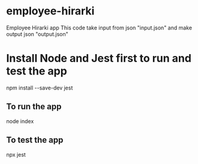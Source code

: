 # employee-hirarki
Employee Hirarki app
This code take input from json "input.json" and make output json "output.json"

# Install Node and Jest first to run and test the app
npm install --save-dev jest

## To run the app
node index

## To test the app
npx jest
